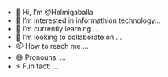 - 👋 Hi, I’m @Helmigaballa
- 👀 I’m interested in informathion technology...
- 🌱 I’m currently learning  ...
- 💞️ I’m looking to collaborate on ...
- 📫 How to reach me ...
- 😄 Pronouns: ...
- ⚡ Fun fact: ...

<!---
Helmigaballa/Helmigaballa is a ✨ special ✨ repository because its `README.md` (this file) appears on your GitHub profile.
You can click the Preview link to take a look at your changes.
--->
